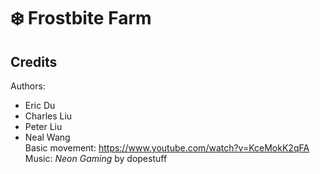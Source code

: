 # ❄️  Frostbite Farm

## Credits

Authors:
- Eric Du
- Charles Liu
- Peter Liu
- Neal Wang \
Basic movement: https://www.youtube.com/watch?v=KceMokK2qFA \
Music: *Neon Gaming* by dopestuff
